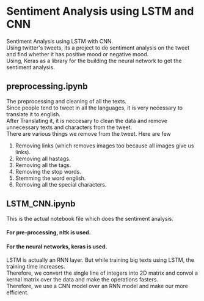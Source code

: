 # Sentiment Analysis using LSTM and CNN
Sentiment Analysis using LSTM with CNN.   
Using twitter's tweets, its a project to do sentiment analysis on the tweet and find whether it has positive mood or negative mood.   
Using, Keras as a library for the building the neural network to get the sentiment analysis.  

## preprocessing.ipynb
The preprocessing and cleaning of all the texts.   
Since people tend to tweet in all the languages, it is very necessary to translate it to english.   
After Translating it, it is neccesary to clean the data and remove unnecessary texts and characters from the tweet.     
There are various things we remove from the tweet. Here are few
1. Removing links (which removes images too because all images give us links).   
2. Removing all hastags.   
3. Removing all the tags.   
4. Removing the stop words.   
5. Stemming the word english. 
6. Removing all the special characters.  

## LSTM_CNN.ipynb
This is the actual notebook file which does the sentiment analysis.   
#### For pre-processing, nltk is used.   
#### For the neural networks, keras is used.     
LSTM is actually an RNN layer. But while training big texts using LSTM, the training time increases.    
Therefore, we convert the single line of integers into 2D matrix and convol a kernal matrix over the data and make the operations fasters.    
Therefore, we use a CNN model over an RNN model and make our more efficient.   
